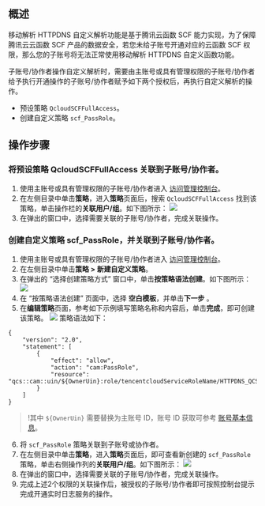 ## 概述
移动解析 HTTPDNS 自定义解析功能是基于腾讯云函数 SCF 能力实现，为了保障腾讯云云函数 SCF 产品的数据安全，若您未给子账号开通对应的云函数 SCF 权限，那么您的子账号将无法正常使用移动解析 HTTPDNS 自定义函数功能。

子账号/协作者操作自定义解析时，需要由主账号或具有管理权限的子账号/协作者给予执行开通操作的子账号/协作者赋予如下两个授权后，再执行自定义解析的操作。

- 预设策略 `QcloudSCFFullAccess`。
- 创建自定义策略 `scf_PassRole`。

## 操作步骤

### 将预设策略 QcloudSCFFullAccess 关联到子账号/协作者。
1. 使用主账号或具有管理权限的子账号/协作者进入 [访问管理控制台](https://console.cloud.tencent.com/cam/policy)。
2. 在左侧目录中单击**策略**，进入**策略**页面后，搜索 `QcloudSCFFullAccess` 找到该策略，单击操作栏的**关联用户/组**。如下图所示：
![](https://qcloudimg.tencent-cloud.cn/raw/5cf35c45960fb1d2884baf6305654a0f.png)
3. 在弹出的窗口中，选择需要关联的子账号/协作者，完成关联操作。


### 创建自定义策略 scf_PassRole，并关联到子账号/协作者。
1. 使用主账号或具有管理权限的子账号/协作者进入 [访问管理控制台](https://console.cloud.tencent.com/cam/policy)。
2. 在左侧目录中单击**策略 > 新建自定义策略**。
3. 在弹出的 “选择创建策略方式” 窗口中，单击**按策略语法创建**。如下图所示：
 ![](https://qcloudimg.tencent-cloud.cn/raw/9711ee5be2ee5c3952dbb56ac31d07b6.png)
4. 在 “按策略语法创建” 页面中，选择 **空白模板**，并单击**下一步** 。
5. 在**编辑策略**页面，参考如下示例填写策略名称和内容后，单击**完成**，即可创建该策略。
![](https://qcloudimg.tencent-cloud.cn/raw/1ad7118d742cac418616e6448c39773b.png)
      策略语法如下：
```
{
    "version": "2.0",
    "statement": [
        {
            "effect": "allow",
            "action": "cam:PassRole",
            "resource": "qcs::cam::uin/${OwnerUin}:role/tencentcloudServiceRoleName/HTTPDNS_QCSLinkedRoleInCustomdns"
        }
    ]
}
```
>!其中 `${OwnerUin}` 需要替换为主账号 ID，账号 ID 获取可参考 [账号基本信息](https://cloud.tencent.com/document/product/378/11245)。
>
6. 将 `scf_PassRole` 策略关联到子账号或协作者。
7. 在左侧目录中单击**策略**，进入**策略**页面后，即可查看新创建的 `scf_PassRole` 策略，单击右侧操作列的**关联用户/组**。如下图所示：
![](https://qcloudimg.tencent-cloud.cn/raw/8180ba5e0f825223742bf6adb6b95d05.png)
8. 在弹出的窗口中，选择需要关联的子账号/协作者，完成关联操作。
9. 完成上述2个权限的关联操作后，被授权的子账号/协作者即可按照控制台提示完成开通实时日志服务的操作。

